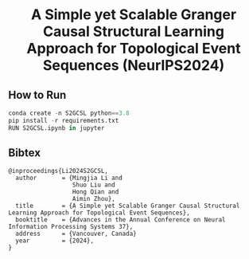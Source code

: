 <div align='center'>
<h1>A Simple yet Scalable Granger Causal Structural Learning Approach for Topological Event Sequences (NeurIPS2024)</h1>

<!--<a>Mingjia Li</a>,
<a href='https://scholar.google.com/citations?user=sRoqbLwAAAAJ&hl=en'>Shuo Liu</a>,
<a href='https://faculty.ecnu.edu.cn/_s16/qh_en/main.psp'>Hong Qian*</a>, and 
<a href='https://scholar.google.com/citations?user=E4GQv5cAAAAJ&hl=en&oi=ao'>Aimin Zhou</a>. (*Correspondence )

<a href='https://aiedu.ecnu.edu.cn/'>Shanghai Institute of AI for Education and School of Computer Science and Technology, <br>East China Normal University, Shanghai 200062, China</a>,
-->
</div>

## How to Run
```python
conda create -n S2GCSL python==3.8
pip install -r requirements.txt
RUN S2GCSL.ipynb in jupyter
```
## Bibtex
```
@inproceedings{Li2024S2GCSL,
  author       = {Mingjia Li and
                  Shuo Liu and
                  Hong Qian and
                  Aimin Zhou},
  title        = {A Simple yet Scalable Granger Causal Structural Learning Approach for Topological Event Sequences},
  booktitle    = {Advances in the Annual Conference on Neural Information Processing Systems 37},
  address      = {Vancouver, Canada}
  year         = {2024},
}
```

